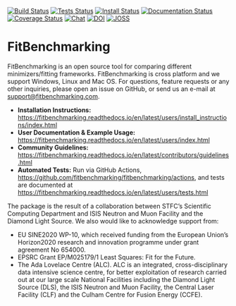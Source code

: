 [![Build Status](https://img.shields.io/github/actions/workflow/status/fitbenchmarking/fitbenchmarking/release.yml?style=flat-square)](https://github.com/fitbenchmarking/fitbenchmarking/actions/workflows/release.yml)
[![Tests Status](https://img.shields.io/github/actions/workflow/status/fitbenchmarking/fitbenchmarking/main.yml?label=tests&style=flat-square)](https://github.com/fitbenchmarking/fitbenchmarking/actions/workflows/main.yml)
[![Install Status](https://img.shields.io/github/actions/workflow/status/fitbenchmarking/fitbenchmarking/install.yml?label=install&style=flat-square)](https://github.com/fitbenchmarking/fitbenchmarking/actions/workflows/install.yml)
[![Documentation Status](https://img.shields.io/readthedocs/fitbenchmarking?style=flat-square)](https://fitbenchmarking.readthedocs.io/en/latest)
[![Coverage Status](https://img.shields.io/coveralls/github/fitbenchmarking/fitbenchmarking.svg?style=flat-square)](https://coveralls.io/github/fitbenchmarking/fitbenchmarking)
[![Chat](https://img.shields.io/badge/chat-CompareFitMinimizers-lightgrey.svg?style=flat-square&logo=slack)](https://slack.com/)
[![DOI](https://zenodo.org/badge/DOI/10.5281/zenodo.11198140.svg)](https://doi.org/10.5281/zenodo.11198140)
[![JOSS](https://img.shields.io/badge/JOSS-10.21105/joss.03127-brightgreen.svg?style=flat-square)](https://doi.org/10.21105/joss.03127)
# FitBenchmarking

FitBenchmarking is an open source tool for comparing different minimizers/fitting frameworks. FitBenchmarking is cross platform and we support Windows, Linux and Mac OS. For questions, feature requests or any other inquiries, please open an issue on GitHub, or send us an e-mail at support@fitbenchmarking.com.

- **Installation Instructions:** https://fitbenchmarking.readthedocs.io/en/latest/users/install_instructions/index.html
- **User Documentation & Example Usage:** https://fitbenchmarking.readthedocs.io/en/latest/users/index.html
- **Community Guidelines:** https://fitbenchmarking.readthedocs.io/en/latest/contributors/guidelines.html
- **Automated Tests:** Run via GitHub Actions, https://github.com/fitbenchmarking/fitbenchmarking/actions, and tests are documented at https://fitbenchmarking.readthedocs.io/en/latest/users/tests.html

The package is the result of a collaboration between STFC’s Scientific Computing Department and ISIS Neutron and Muon Facility and the Diamond Light Source. We also would like to acknowledge support from:

* EU SINE2020 WP-10, which received funding from the European Union’s Horizon2020 research and innovation programme under grant agreement No 654000.
* EPSRC Grant EP/M025179/1  Least Squares: Fit for the Future.
* The Ada Lovelace Centre (ALC). ALC is an integrated, cross-disciplinary data intensive science centre, for better exploitation of research carried out at our large scale National Facilities including the Diamond Light Source (DLS), the ISIS Neutron and Muon Facility, the Central Laser Facility (CLF) and the Culham Centre for Fusion Energy (CCFE).
